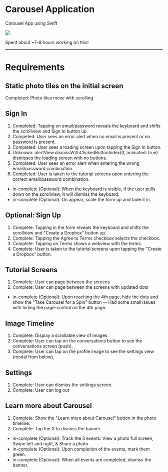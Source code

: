 # Carousel Application

Carousel App using Swift

<img src="http://i.imgur.com/s4sCEal.gif" />


Spent about ~7-8 hours working on this! 

---

# Requirements

## Static photo tiles on the initial screen
Completed: Photo tiles move with scrolling

## Sign In
1. Completed: Tapping on email/password reveals the keyboard and shifts the scrollview and Sign In button up.
2. Competed: User sees an error alert when no email is present or no password is present.
3. Completed: User sees a loading screen upon tapping the Sign In button.
4. Unknown: alertView.dismissWithClickedButtonIndex(0, animated: true) dismisses the loading screen with no buttons.
5. Completed: User sees an error alert when entering the wrong email/password combination.
6. Completed: User is taken to the tutorial screens upon entering the correct email/password combination.
* in-complete (Optional): When the keyboard is visible, if the user pulls down on the scrollview, it will dismiss the keyboard. 
* in-complete (Optional): On appear, scale the form up and fade it in.

## Optional: Sign Up
1. Complete: Tapping in the form reveals the keyboard and shifts the scrollview and "Create a Dropbox" button up.
2. Complete: Tapping the Agree to Terms checkbox selects the checkbox.
3. Complete: Tapping on Terms shows a webview with the terms.
4. Complete: User is taken to the tutorial screens upon tapping the "Create a Dropbox" button.

## Tutorial Screens
1. Complete: User can page between the screens
2. Complete: User can page between the screens with updated dots
* in-complete (Optional): Upon reaching the 4th page, hide the dots and show the "Take Carousel for a Spin" button -- Had some small issues with hiding the page-control on the 4th page.

## Image Timeline
1. Complete: Display a scrollable view of images.
2. Complete: User can tap on the conversations button to see the conversations screen (push).
3. Complete: User can tap on the profile image to see the settings view (modal from below).

## Settings
1. Complete: User can dismiss the settings screen.
2. Complete: User can log out

## Learn more about Carousel
1. Complete: Show the "Learn more about Carousel" button in the photo timeline.
2. Complete: Tap the X to dismiss the banner
* in-complete (Optional): Track the 3 events: View a photo full screen, Swipe left and right, & Share a photo 
* in-complete (Optional): Upon completion of the events, mark them green. 
* in-complete (Optional): When all events are completed, dismiss the banner.
